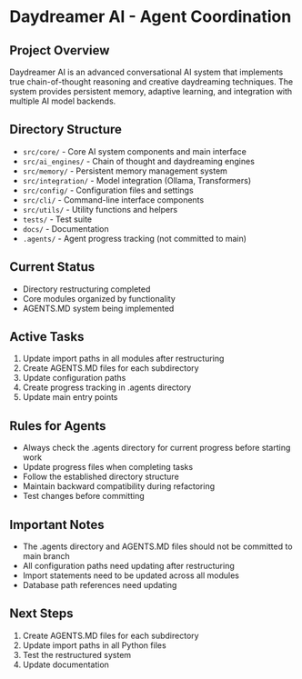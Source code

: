 # Daydreamer AI - Agent Coordination

## Project Overview
Daydreamer AI is an advanced conversational AI system that implements true chain-of-thought reasoning and creative daydreaming techniques. The system provides persistent memory, adaptive learning, and integration with multiple AI model backends.

## Directory Structure
- `src/core/` - Core AI system components and main interface
- `src/ai_engines/` - Chain of thought and daydreaming engines
- `src/memory/` - Persistent memory management system
- `src/integration/` - Model integration (Ollama, Transformers)
- `src/config/` - Configuration files and settings
- `src/cli/` - Command-line interface components
- `src/utils/` - Utility functions and helpers
- `tests/` - Test suite
- `docs/` - Documentation
- `.agents/` - Agent progress tracking (not committed to main)

## Current Status
- Directory restructuring completed
- Core modules organized by functionality
- AGENTS.MD system being implemented

## Active Tasks
1. Update import paths in all modules after restructuring
2. Create AGENTS.MD files for each subdirectory
3. Update configuration paths
4. Create progress tracking in .agents directory
5. Update main entry points

## Rules for Agents
- Always check the .agents directory for current progress before starting work
- Update progress files when completing tasks
- Follow the established directory structure
- Maintain backward compatibility during refactoring
- Test changes before committing

## Important Notes
- The .agents directory and AGENTS.MD files should not be committed to main branch
- All configuration paths need updating after restructuring
- Import statements need to be updated across all modules
- Database path references need updating

## Next Steps
1. Create AGENTS.MD files for each subdirectory
2. Update import paths in all Python files
3. Test the restructured system
4. Update documentation